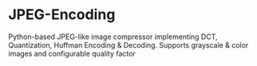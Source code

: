# JPEG-Encoding
Python-based JPEG-like image compressor implementing DCT, Quantization, Huffman Encoding &amp; Decoding. Supports grayscale &amp; color images and configurable quality factor
